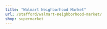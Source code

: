 ```yaml
---
title: "Walmart Neighborhood Market"
url: /stafford/walmart-neighborhood-market/
shop: supermarket
---
```


